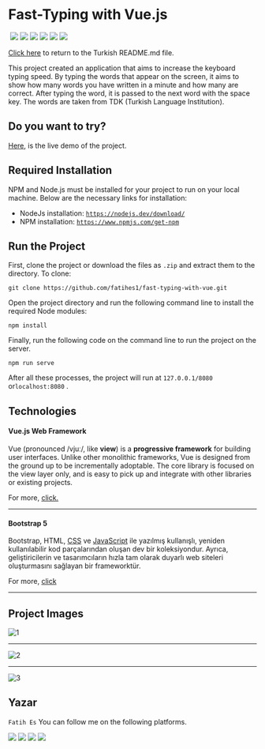 ﻿
#  Fast-Typing with Vue.js
﻿
![](https://img.shields.io/badge/HTML5-E34F26?style=for-the-badge&logo=html5&logoColor=white)
![](https://img.shields.io/badge/CSS3-1572B6?style=for-the-badge&logo=css3&logoColor=white)
![](https://img.shields.io/badge/JavaScript-F7DF1E?style=for-the-badge&logo=javascript&logoColor=black)
![](https://img.shields.io/badge/Vue.js-35495E?style=for-the-badge&logo=vuedotjs&logoColor=4FC08D)
![](https://img.shields.io/badge/npm-CB3837?style=for-the-badge&logo=npm&logoColor=white)
![](https://img.shields.io/badge/Bootstrap-563D7C?style=for-the-badge&logo=bootstrap&logoColor=white)

[Click here](../README.md) to return to the Turkish README.md file.

This project created an application that aims to increase the keyboard typing speed. By typing the words that appear on the screen, it aims to show how many words you have written in a minute and how many are correct. After typing the word, it is passed to the next word with the space key. The words are taken from TDK (Turkish Language Institution).

## Do you want to try?
 [Here](http://fast-typing.ueuo.com/), is the live demo of the project.
 
##  Required Installation

 NPM and Node.js must be installed for your project to run on your local machine. Below are the necessary links for installation:
 
- NodeJs installation: [`https://nodejs.dev/download/`](https://nodejs.dev/download/)
- NPM installation: [`https://www.npmjs.com/get-npm`](https://www.npmjs.com/get-npm)

## Run the Project
First, clone the project or download the files as `.zip` and extract them to the directory. To clone:

`git clone https://github.com/fatihes1/fast-typing-with-vue.git`

Open the project directory and run the following command line to install the required Node modules:

`npm install`

Finally, run the following code on the command line to run the project on the server.

 `npm run serve` 

After all these processes, the project will run at `127.0.0.1/8080` or`localhost:8080` .

 ## Technologies

#### **Vue.js Web Framework**
Vue (pronounced /vjuː/, like **view**) is a **progressive framework** for building user interfaces. Unlike other monolithic frameworks, Vue is designed from the ground up to be incrementally adoptable. The core library is focused on the view layer only, and is easy to pick up and integrate with other libraries or existing projects.

For more, [click.](https://vuejs.org/)

<hr>

#### **Bootstrap 5**

Bootstrap, HTML, [CSS](https://www.argenova.com.tr/css "CSS") ve [JavaScript](https://www.argenova.com.tr/javascript "JavaScript") ile yazılmış kullanışlı, yeniden kullanılabilir kod parçalarından oluşan dev bir koleksiyondur. Ayrıca, geliştiricilerin ve tasarımcıların hızla tam olarak duyarlı web siteleri oluşturmasını sağlayan bir frameworktür.

 For more, [click](https://getbootstrap.com/docs/5.0/getting-started/introduction/)
<hr>


## Project Images

![1](https://user-images.githubusercontent.com/54971670/131974607-c44486d2-a993-4f06-ba02-6bcb86bb3f5c.PNG)
<hr>

![2](https://user-images.githubusercontent.com/54971670/131974611-749aebad-2426-4779-997c-64cfdcde6036.PNG)

<hr>

![3](https://user-images.githubusercontent.com/54971670/131974615-a14d998d-15b7-47cb-a042-f54ed64d0a4b.PNG)


## Yazar
`Fatih Es` You can follow me on the following platforms.
<br>

[![](https://img.shields.io/badge/linkedin-%230077B5.svg?&style=for-the-badge&logo=linkedin&logoColor=white)](https://www.linkedin.com/in/fatihes/)
[![](https://img.shields.io/badge/Instagram-E4405F?style=for-the-badge&logo=instagram&logoColor=white)](https://www.instagram.com/fatihtech/)
[![](https://img.shields.io/badge/YouTube-FF0000?style=for-the-badge&logo=youtube&logoColor=white)](https://www.youtube.com/channel/UCpMnisdqsNAGzJfQBkBaOKg)
[![](https://img.shields.io/badge/Medium-12100E?style=for-the-badge&logo=medium&logoColor=white)](https://fatihes.medium.com/)

